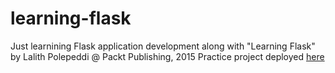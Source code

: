 # learning-flask
Just learnining Flask application development along with "Learning Flask" by Lalith Polepeddi @ Packt Publishing, 2015
Practice project deployed [here](https://still-stream-97621.herokuapp.com/)
